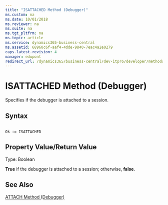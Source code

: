 ```yaml
---
title: "ISATTACHED Method (Debugger)"
ms.custom: na
ms.date: 10/01/2018
ms.reviewer: na
ms.suite: na
ms.tgt_pltfrm: na
ms.topic: article
ms.service: dynamics365-business-central
ms.assetid: 68960c6f-aaf4-4dde-9840-7eac4a2e0279
caps.latest.revision: 4
manager: edupont
redirect_url: /dynamics365/business-central/dev-itpro/developer/methods-auto/library
---
```


 

# ISATTACHED Method (Debugger)
Specifies if the debugger is attached to a session.  
  
## Syntax  
  
```  
  
Ok := ISATTACHED   
```  
  
## Property Value/Return Value  
 Type: Boolean  
  
 **True** if the debugger is attached to a session; otherwise, **false**.  
  
## See Also  
 [ATTACH Method \(Debugger\)](devenv-attach-method-debugger.md)   
 <!--Links [How to: Activate the Debugger from the Development Environment](How-to--Activate-the-Debugger-from-the-Development-Environment.md)-->